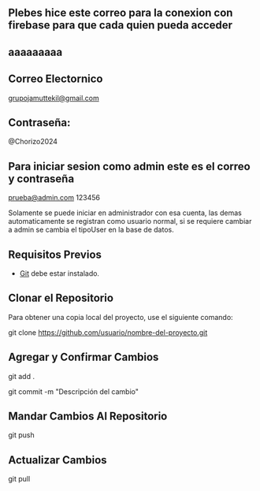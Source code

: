 ## Plebes hice este correo para la conexion con firebase para que cada quien pueda acceder 
## aaaaaaaaa
## Correo Electornico 
grupojamuttekil@gmail.com

## Contraseña: 
@Chorizo2024

## Para iniciar sesion como admin este es el correo y contraseña
prueba@admin.com
123456

Solamente se puede iniciar en administrador con esa cuenta, las demas automaticamente 
se registran como usuario normal, si se requiere cambiar a admin se cambia el tipoUser en 
la base de datos.


## Requisitos Previos

- [Git](https://git-scm.com/) debe estar instalado.

## Clonar el Repositorio

Para obtener una copia local del proyecto, use el siguiente comando:

git clone https://github.com/usuario/nombre-del-proyecto.git

## Agregar y Confirmar Cambios

git add .

git commit -m "Descripción del cambio"

## Mandar Cambios Al Repositorio 

git push

## Actualizar Cambios

git pull 
